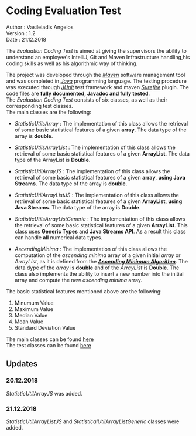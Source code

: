 # Coding Evaluation Test

Author : Vasileiadis Angelos</br>
Version : 1.2 </br>
Date : 21.12.2018  


The *Evaluation Coding Test* is aimed at giving the supervisors the ability to understand an employee's IntelliJ, Git and Maven Infrastructure handling,his coding skills as well as his algorithmic way of thinking.

The project was developed through the [*Maven*](https://maven.apache.org/ "Maven's Homepage") software management tool and was completed in [*Java*](https://www.oracle.com/java/ "Java's Homepage") programming language. The testing procedure was executed through [*JUnit*](https://junit.org/junit5/ "JUnit's Homepage") test framework and maven [*Surefire*](https://maven.apache.org/surefire/maven-surefire-plugin/ "Surefire's Homepage") plugin. The code files are **fully documented, Javadoc and fully tested**. </br>The *Evaluation Coding Test* consists of six classes, as well as their corresponding test classes. </br>The main classes are the following: 

* *StatisticUtilsArray* : The implementation of this class allows the retrieval of some basic statistical features of a given **array**. The data type of the array is **double**. 

* *StatisticUtilsArrayList* : The implementation of this class allows the retrieval of some basic statistical features of a given **ArrayList**. The data type of the ArrayList is **Double**. 

* *StatisticUtilArrayJS* : The implementation of this class allows the retrieval of some basic statistical features of a given **array**, **using Java Streams**. The data type of the array is **double**. 

* *StatisticUtilArrayListJS* : The implementation of this class allows the retrieval of some basic statistical features of a given **ArrayList**, **using Java Streams**. The data type of the array is **Double**.

* *StatisticUtilsArrayListGeneric* : The implementation of this class allows the retrieval of some basic statistical features of a given **ArrayList**. This class uses **Generic Types** and **Java Streams API**. As a result this class can handle **all** numerical data types. 

* *AscendingMinima* : The implementation of this class allows the computation of the *ascending minima* array of a given initial *array* or *ArrayList*, as it is defined from the [***Ascending Minimum Algorithm***](http://richardhartersworld.com/cri/2001/slidingmin.html). The data dype of the *array* is **double** and of the *ArrayList* is **Double**. The class also implements the ability to insert a new number into the initial array and compute the new *ascending minima* array. 

The basic statistical features mentioned above are the following:

   1. Minumum Value
   2. Maximum Value
   3. Median Value
   4. Mean Value
   5. Standard Deviation Value

The main classes can be found [here](https://github.com/vashmmy/Coding_Eval_Test/tree/master/src/main/java/Net2Grid) </br>
The test classes can be found [here](https://github.com/vashmmy/Coding_Eval_Test/tree/master/src/test/java/Net2Grid)

## Updates
### 20.12.2018 

*StatisticUtilArrayJS* was added.

### 21.12.2018

*StatisticUtilArrayListJS* and *StatisticalUtilArrayListGeneric* classes were added.